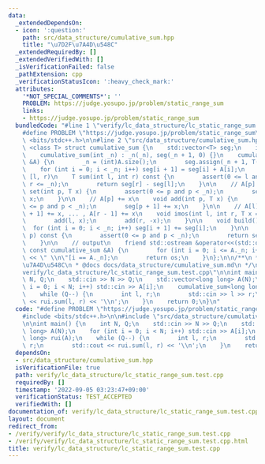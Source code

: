 ```yaml
---
data:
  _extendedDependsOn:
  - icon: ':question:'
    path: src/data_structure/cumulative_sum.hpp
    title: "\u7D2F\u7A4D\u548C"
  _extendedRequiredBy: []
  _extendedVerifiedWith: []
  _isVerificationFailed: false
  _pathExtension: cpp
  _verificationStatusIcon: ':heavy_check_mark:'
  attributes:
    '*NOT_SPECIAL_COMMENTS*': ''
    PROBLEM: https://judge.yosupo.jp/problem/static_range_sum
    links:
    - https://judge.yosupo.jp/problem/static_range_sum
  bundledCode: "#line 1 \"verify/lc_data_structure/lc_static_range_sum.test.cpp\"\n\
    #define PROBLEM \"https://judge.yosupo.jp/problem/static_range_sum\"\n\n#include\
    \ <bits/stdc++.h>\n\n#line 2 \"src/data_structure/cumulative_sum.hpp\"\n\ntemplate\
    \ <class T> struct cumulative_sum {\n    std::vector<T> seg;\n    int _n;\n\n\
    \    cumulative_sum(int _n) : _n(_n), seg(_n + 1, 0) {}\n    cumulative_sum(std::vector<T>\
    \ &A) {\n        _n = (int)A.size();\n        seg.assign(_n + 1, T(0));\n    \
    \    for (int i = 0; i < _n; i++) seg[i + 1] = seg[i] + A[i];\n    }\n\n    //\
    \ [l, r)\n    T sum(int l, int r) const {\n        assert(0 <= l and l <= r and\
    \ r <= _n);\n        return seg[r] - seg[l];\n    }\n\n    // A[p] = x\n    void\
    \ set(int p, T x) {\n        assert(0 <= p and p < _n);\n        seg[p + 1] =\
    \ x;\n    }\n\n    // A[p] += x\n    void add(int p, T x) {\n        assert(0\
    \ <= p and p < _n);\n        seg[p + 1] += x;\n    }\n\n    // A[l] += x, A[l\
    \ + 1] += x, ... , A[r - 1] += x\n    void imos(int l, int r, T x = T(1)) {\n\
    \        add(l, x);\n        add(r, -x);\n    }\n\n    void build() {\n      \
    \  for (int i = 0; i < _n; i++) seg[i + 1] += seg[i];\n    }\n\n    T operator[](int\
    \ p) const {\n        assert(0 <= p and p < _n);\n        return seg[p + 1];\n\
    \    }\n\n    // output\n    friend std::ostream &operator<<(std::ostream &os,\
    \ const cumulative_sum &A) {\n        for (int i = 0; i <= A._n; i++) os << A.seg[i]\
    \ << \" \\n\"[i == A._n];\n        return os;\n    }\n};\n\n/**\n * @brief \u7D2F\
    \u7A4D\u548C\n * @docs docs/data_structure/cumulative_sum.md\n */\n#line 6 \"\
    verify/lc_data_structure/lc_static_range_sum.test.cpp\"\n\nint main() {\n    int\
    \ N, Q;\n    std::cin >> N >> Q;\n    std::vector<long long> A(N);\n    for (int\
    \ i = 0; i < N; i++) std::cin >> A[i];\n    cumulative_sum<long long> rui(A);\n\
    \    while (Q--) {\n        int l, r;\n        std::cin >> l >> r;\n        std::cout\
    \ << rui.sum(l, r) << '\\n';\n    }\n    return 0;\n}\n"
  code: "#define PROBLEM \"https://judge.yosupo.jp/problem/static_range_sum\"\n\n\
    #include <bits/stdc++.h>\n\n#include \"src/data_structure/cumulative_sum.hpp\"\
    \n\nint main() {\n    int N, Q;\n    std::cin >> N >> Q;\n    std::vector<long\
    \ long> A(N);\n    for (int i = 0; i < N; i++) std::cin >> A[i];\n    cumulative_sum<long\
    \ long> rui(A);\n    while (Q--) {\n        int l, r;\n        std::cin >> l >>\
    \ r;\n        std::cout << rui.sum(l, r) << '\\n';\n    }\n    return 0;\n}"
  dependsOn:
  - src/data_structure/cumulative_sum.hpp
  isVerificationFile: true
  path: verify/lc_data_structure/lc_static_range_sum.test.cpp
  requiredBy: []
  timestamp: '2022-09-05 03:23:47+09:00'
  verificationStatus: TEST_ACCEPTED
  verifiedWith: []
documentation_of: verify/lc_data_structure/lc_static_range_sum.test.cpp
layout: document
redirect_from:
- /verify/verify/lc_data_structure/lc_static_range_sum.test.cpp
- /verify/verify/lc_data_structure/lc_static_range_sum.test.cpp.html
title: verify/lc_data_structure/lc_static_range_sum.test.cpp
---
```

